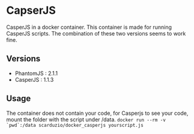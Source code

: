 # CapserJS

CasperJS in a docker container. 
This container is made for running CasperJS scripts. The combination of these two versions seems to work fine. 

## Versions

* PhantomJS : 2.1.1
* CasperJS  : 1.1.3

## Usage
The container does not contain your code, for Casperjs to see your code, mount the folder with the script under /data. 
```docker run --rm -v `pwd`:/data scarduzio/docker_casperjs yourscript.js```

